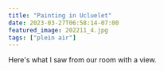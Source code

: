 ```yaml
---
title: "Painting in Ucluelet"
date: 2023-03-27T06:58:14-07:00
featured_image: 202211_4.jpg
tags: ["plein air"]
---
```

Here's what I saw from our room with a view.


